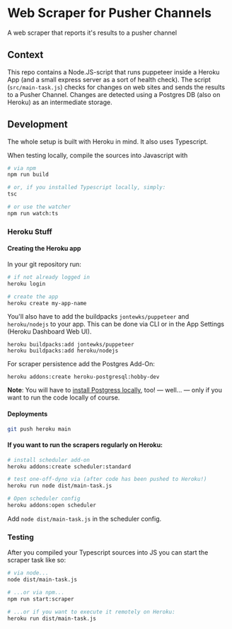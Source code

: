 # Web Scraper for Pusher Channels

A web scraper that reports it's results to a pusher channel

## Context

This repo contains a Node.JS-script that runs puppeteer inside a Heroku App (and a small express server as a sort of health check). The script (`src/main-task.js`) checks for changes on web sites and sends the results to a Pusher Channel. Changes are detected using a Postgres DB (also on Heroku) as an intermediate storage.

## Development

The whole setup is built with Heroku in mind. It also uses Typescript.

When testing locally, compile the sources into Javascript with

```bash
# via npm
npm run build

# or, if you installed Typescript locally, simply:
tsc

# or use the watcher
npm run watch:ts
```

### Heroku Stuff

#### Creating the Heroku app

In your git repository run:

```bash
# if not already logged in
heroku login

# create the app
heroku create my-app-name
```

You'll also have to add the buildpacks `jontewks/puppeteer` and `heroku/nodejs` to your app. This can be done via CLI or in the App Settings (Heroku Dashboard Web UI).

```
heroku buildpacks:add jontewks/puppeteer
heroku buildpacks:add heroku/nodejs
```

For scraper persistence add the Postgres Add-On:

```
heroku addons:create heroku-postgresql:hobby-dev
```

**Note**: You will have to [install Postgress locally](https://devcenter.heroku.com/articles/heroku-postgresql#local-setup), too! — well... — only if you want to run the code locally of course.

#### Deployments

```bash
git push heroku main
```

#### If you want to run the scrapers regularly on Heroku:

```bash
# install scheduler add-on
heroku addons:create scheduler:standard

# test one-off-dyno via (after code has been pushed to Heroku!)
heroku run node dist/main-task.js

# Open scheduler config
heroku addons:open scheduler
```

Add `node dist/main-task.js` in the scheduler config.

### Testing

After you compiled your Typescript sources into JS you can start the scraper task like so:

```bash
# via node...
node dist/main-task.js

# ...or via npm...
npm run start:scraper

# ...or if you want to execute it remotely on Heroku:
heroku run dist/main-task.js
```
